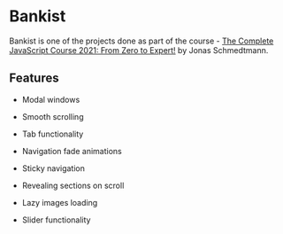 # Bankist

Bankist is one of the projects done as part of the course - [The Complete JavaScript Course 2021: From Zero to Expert!](https://www.udemy.com/course/the-complete-javascript-course/) by Jonas Schmedtmann.

## Features

* Modal windows

* Smooth scrolling

* Tab functionality

* Navigation fade animations

* Sticky navigation

* Revealing sections on scroll

* Lazy images loading

* Slider functionality
